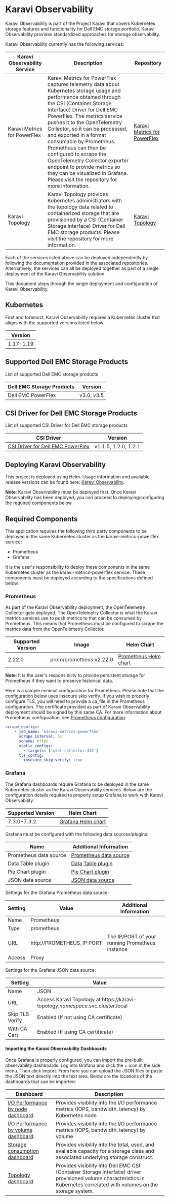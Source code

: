 <!--
Copyright (c) 2020 Dell Inc., or its subsidiaries. All Rights Reserved.

Licensed under the Apache License, Version 2.0 (the "License");
you may not use this file except in compliance with the License.
You may obtain a copy of the License at

    http://www.apache.org/licenses/LICENSE-2.0
-->

# Karavi Observability

Karavi Observability is part of the Project Karavi that covers Kubernetes storage features and functionality for Dell EMC storage portfolio. Karavi Observability provides standardized approaches for storage observability.

Karavi Observability currently has the following services:

| Karavi Observability Service | Description | Repository |
| --------- | --------- | --------- |
| Karavi Metrics for PowerFlex | Karavi Metrics for PowerFlex captures telemetry data about Kubernetes storage usage and performance obtained through the CSI (Container Storage Interface) Driver for Dell EMC PowerFlex. The metrics service pushes it to the OpenTelemetry Collector, so it can be processed, and exported in a format consumable by Prometheus. Prometheus can then be configured to scrape the OpenTelemetry Collector exporter endpoint to provide metrics so they can be visualized in Grafana. Please visit the repository for more information. | [Karavi Metrics for PowerFlex](https://github.com/dell/karavi-metrics-powerflex) |
| Karavi Topology | Karavi Topology provides Kubernetes administrators with the topology data related to containerized storage that are provisioned by a CSI (Container Storage Interface) Driver for Dell EMC storage products. Please visit the repository for more information. | [Karavi Topology](https://github.com/dell/karavi-topology) |

Each of the services listed above can be deployed independently by following the documentation provided in the associated repositories.  Alternatively, the services can all be deployed together as part of a single deployment of the Karavi Observability solution.

This document steps through the single deployment and configuration of Karavi Observability.

## Kubernetes

First and foremost, Karavi Observability requires a Kubernetes cluster that aligns with the supported versions listed below.

| Version   |
| --------- |
| 1.17-1.19 |

## Supported Dell EMC Storage Products

List of supported Dell EMC storage products

| Dell EMC Storage Products | Version |
| ---------- | -------- |
| Dell EMC PowerFlex | v3.0, v3.5 |


## CSI Driver for Dell EMC Storage Products

List of supported CSI Driver for Dell EMC storage products

| CSI Driver | Version |
| ---------- | ------- |
| [CSI Driver for Dell EMC PowerFlex](https://github.com/dell/csi-vxflexos) | v1.1.5, 1.2.0, 1.2.1 |

## Deploying Karavi Observability

This project is deployed using Helm. Usage information and available release versions can be found here: [Karavi Observability](https://github.com/dell/helm-charts/tree/main/charts/karavi-observability).

**Note**: Karavi Observability must be deployed first.  Once Karavi Observability has been deployed, you can proceed to deploying/configuring the required components below.

## Required Components

This application requires the following third party components to be deployed in the same Kubernetes cluster as the karavi-metrics-powerflex service:

* Prometheus
* Grafana

It is the user's responsibility to deploy these components in the same Kubernetes cluster as the karavi-metrics-powerflex service.  These components must be deployed according to the specifications defined below.

### Prometheus

As part of the Karavi Observability deployment, the OpenTelemetry Collector gets deployed.  The OpenTelemetry Collector is what the Karavi metrics services use to push metrics to that can be consumed by Prometheus.  This means that Prometheus must be configured to scrape the metrics data from the OpenTelemetry Collector.

| Supported Version | Image                   | Helm Chart                                                   |
| ----------------- | ----------------------- | ------------------------------------------------------------ |
| 2.22.0           | prom/prometheus:v2.22.0 | [Prometheus Helm chart](https://github.com/prometheus-community/helm-charts/tree/main/charts/prometheus) |

**Note**: It is the user's responsibility to provide persistent storage for Prometheus if they want to preserve historical data.

Here is a sample minimal configuration for Prometheus. Please note that the configuration below uses insecure skip verify. If you wish to properly configure TLS, you will need to provide a ca_file in the Prometheus configuration. The certificate provided as part of Karavi Observability deployment should be signed by this same CA. For more information about Prometheus configuration, see [Prometheus configuration](https://prometheus.io/docs/prometheus/latest/configuration/configuration/#configuration).

```yaml
scrape_configs:
    - job_name: 'karavi-metrics-powerflex'
      scrape_interval: 5s
      scheme: https
      static_configs:
        - targets: ['otel-collector:443']
      tls_config:
        insecure_skip_verify: true
```

### Grafana

The Grafana dashboards require Grafana to be deployed in the same Kubernetes cluster as the Karavi Observability services.  Below are the configuration details required to properly setup Grafana to work with Karavi Observability.

| Supported Version | Helm Chart                                                |
| ----------------- | --------------------------------------------------------- |
| 7.3.0-7.3.2       | [Grafana Helm chart](https://github.com/grafana/helm-charts/tree/main/charts/grafana) |

Grafana must be configured with the following data sources/plugins:

| Name                   | Additional Information                                                     |
| ---------------------- | -------------------------------------------------------------------------- |
| Prometheus data source | [Prometheus data source](https://grafana.com/docs/grafana/latest/features/datasources/prometheus/)   |
| Data Table plugin      | [Data Table plugin](https://grafana.com/grafana/plugins/briangann-datatable-panel/installation) |
| Pie Chart plugin       | [Pie Chart plugin](https://grafana.com/grafana/plugins/grafana-piechart-panel)                 |
| JSON data source       | [JSON data source](https://grafana.com/grafana/plugins/grafana-simple-json-datasource)                 |

Settings for the Grafana Prometheus data source:

| Setting | Value                     | Additional Information                          |
| ------- | ------------------------- | ----------------------------------------------- |
| Name    | Prometheus                |                                                 |
| Type    | prometheus                |                                                 |
| URL     | http://PROMETHEUS_IP:PORT | The IP/PORT of your running Prometheus instance |
| Access  | Proxy                     |                                                 |

Settings for the Grafana JSON data source:

| Setting             | Value                             |
| ------------------- | --------------------------------- |
| Name                | JSON |
| URL                 | Access Karavi Topology at https://karavi-topology.*namespace*.svc.cluster.local |
| Skip TLS Verify     | Enabled (If not using CA certificate) |
| With CA Cert        | Enabled (If using CA certificate) |

#### Importing the Karavi Observability Dashboards

Once Grafana is properly configured, you can import the pre-built observability dashboards. Log into Grafana and click the + icon in the side menu. Then click Import. From here you can upload the JSON files or paste the JSON text directly into the text area.  Below are the locations of the dashboards that can be imported:

| Dashboard           | Description |
| ------------------- | --------------------------------- |
| [I/O Performance by node dashboard](https://github.com/dell/karavi-metrics-powerflex/blob/main/grafana/dashboards/powerflex/sdc_io_metrics.json) | Provides visibility into the I/O performance metrics (IOPS, bandwidth, latency) by Kubernetes node |
| [I/O Performance by volume dashboard](https://github.com/dell/karavi-metrics-powerflex/blob/main/grafana/dashboards/powerflex/volume_io_metrics.json) | Provides visibility into the I/O performance metrics (IOPS, bandwidth, latency) by volume |
| [Storage consumption dashboard](https://github.com/dell/karavi-metrics-powerflex/blob/main/grafana/dashboards/powerflex/storage_consumption.json) | Provides visibility into the total, used, and available capacity for a storage class and associated underlying storage construct. |
| [Topology dashboard](https://github.com/dell/karavi-topology/blob/main/grafana/dashboards/topology.json) | Provides visibility into Dell EMC CSI (Container Storage Interface) driver provisioned volume characteristics in Kubernetes correlated with volumes on the storage system. |

